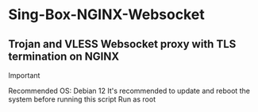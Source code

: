 # Sing-Box-NGINX-Websocket

## Trojan and VLESS Websocket proxy with TLS termination on NGINX

> [!IMPORTANT]
> Recommended OS: Debian 12
> It's recommended to update and reboot the system before running this script
> Run as root
